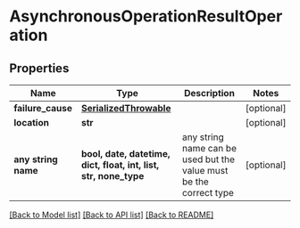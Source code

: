# AsynchronousOperationResultOperation


## Properties
Name | Type | Description | Notes
------------ | ------------- | ------------- | -------------
**failure_cause** | [**SerializedThrowable**](SerializedThrowable.md) |  | [optional] 
**location** | **str** |  | [optional] 
**any string name** | **bool, date, datetime, dict, float, int, list, str, none_type** | any string name can be used but the value must be the correct type | [optional]

[[Back to Model list]](../README.md#documentation-for-models) [[Back to API list]](../README.md#documentation-for-api-endpoints) [[Back to README]](../README.md)


